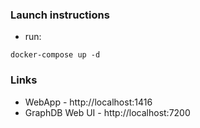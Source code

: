 ### Launch instructions

- run:

```
docker-compose up -d
```

### Links

- WebApp - http://localhost:1416
- GraphDB Web UI - http://localhost:7200